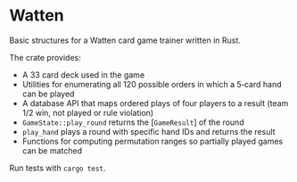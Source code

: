 # Watten

Basic structures for a Watten card game trainer written in Rust.

The crate provides:

- A 33 card deck used in the game
- Utilities for enumerating all 120 possible orders in which a 5‑card hand can be played
- A database API that maps ordered plays of four players to a result (team 1/2 win, not played or rule violation)
- `GameState::play_round` returns the [`GameResult`] of the round
- `play_hand` plays a round with specific hand IDs and returns the result
- Functions for computing permutation ranges so partially played games can be matched

Run tests with `cargo test`.
